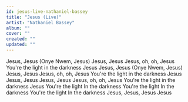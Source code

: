 ```yaml
---
id: jesus-live-nathaniel-bassey
title: "Jesus (Live)"
artist: "Nathaniel Bassey"
album: ""
cover: ""
created: ""
updated: ""
---
```


Jesus, Jesus
(Onye Nwem, Jesus)
Jesus, Jesus
Jesus, oh, oh, Jesus
You're the light in the darkness
Jesus
Jesus, Jesus
(Onye Nwem, Jesus)
Jesus, Jesus
Jesus, oh, oh, Jesus
You're the light in the darkness
Jesus
Jesus, Jesus
Jesus, Jesus
Jesus, oh, oh, Jesus
You're the light in the darkness
Jesus
You're the light
In the darkness
You're the light
In the darkness
You're the light
In the darkness
Jesus, Jesus, Jesus
Jesus
